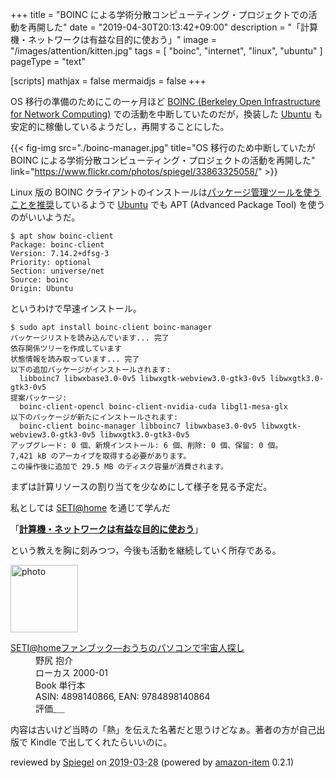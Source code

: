 +++
title = "BOINC による学術分散コンピューティング・プロジェクトでの活動を再開した"
date =  "2019-04-30T20:13:42+09:00"
description = "「計算機・ネットワークは有益な目的に使おう」"
image = "/images/attention/kitten.jpg"
tags = [ "boinc", "internet", "linux", "ubuntu" ]
pageType = "text"

[scripts]
  mathjax = false
  mermaidjs = false
+++

OS 移行の準備のためにこの一ヶ月ほど [BOINC (Berkeley Open Infrastructure for Network Computing)](https://boinc.berkeley.edu/) での活動を中断していたのだが，換装した [Ubuntu] も安定的に稼働しているようだし，再開することにした。

{{< fig-img src="./boinc-manager.jpg" title="OS 移行のため中断していたが BOINC による学術分散コンピューティング・プロジェクトの活動を再開した" link="https://www.flickr.com/photos/spiegel/33863325058/" >}}

Linux 版の BOINC クライアントのインストールは[パッケージ管理ツールを使うことを推奨](https://boinc.berkeley.edu/wiki/Installing_BOINC "Installing BOINC - BOINC]")しているようで [Ubuntu] でも APT (Advanced Package Tool) を使うのがいいようだ。

```text
$ apt show boinc-client
Package: boinc-client
Version: 7.14.2+dfsg-3
Priority: optional
Section: universe/net
Source: boinc
Origin: Ubuntu
```

というわけで早速インストール。

```text
$ sudo apt install boinc-client boinc-manager
パッケージリストを読み込んでいます... 完了
依存関係ツリーを作成しています                
状態情報を読み取っています... 完了
以下の追加パッケージがインストールされます:
  libboinc7 libwxbase3.0-0v5 libwxgtk-webview3.0-gtk3-0v5 libwxgtk3.0-gtk3-0v5
提案パッケージ:
  boinc-client-opencl boinc-client-nvidia-cuda libgl1-mesa-glx
以下のパッケージが新たにインストールされます:
  boinc-client boinc-manager libboinc7 libwxbase3.0-0v5 libwxgtk-webview3.0-gtk3-0v5 libwxgtk3.0-gtk3-0v5
アップグレード: 0 個、新規インストール: 6 個、削除: 0 個、保留: 0 個。
7,421 kB のアーカイブを取得する必要があります。
この操作後に追加で 29.5 MB のディスク容量が消費されます。
```

まずは計算リソースの割り当てを少なめにして様子を見る予定だ。

私としては [SETI@home](https://setiathome.berkeley.edu/) を通じて学んだ

「[**計算機・ネットワークは有益な目的に使おう**](https://baldanders.info/blog/000581/)」

という教えを胸に刻みつつ，今後も活動を継続していく所存である。

[Ubuntu]: https://www.ubuntu.com/ "The leading operating system for PCs, IoT devices, servers and the cloud | Ubuntu"
[BOINC]: https://boinc.berkeley.edu/

<div class="hreview">
  <div class="photo"><a class="item url" href="https://www.amazon.co.jp/SETI-home%E3%83%95%E3%82%A1%E3%83%B3%E3%83%96%E3%83%83%E3%82%AF%E2%80%95%E3%81%8A%E3%81%86%E3%81%A1%E3%81%AE%E3%83%91%E3%82%BD%E3%82%B3%E3%83%B3%E3%81%A7%E5%AE%87%E5%AE%99%E4%BA%BA%E6%8E%A2%E3%81%97-%E9%87%8E%E5%B0%BB-%E6%8A%B1%E4%BB%8B/dp/4898140866?SubscriptionId=AKIAJYVUJ3DMTLAECTHA&tag=baldandersinf-22&linkCode=xm2&camp=2025&creative=165953&creativeASIN=4898140866"><img src="https://images-fe.ssl-images-amazon.com/images/I/51A74XV7MDL._SL160_.jpg" width="108" alt="photo"></a></div>
  <dl class="fn">
    <dt><a href="https://www.amazon.co.jp/SETI-home%E3%83%95%E3%82%A1%E3%83%B3%E3%83%96%E3%83%83%E3%82%AF%E2%80%95%E3%81%8A%E3%81%86%E3%81%A1%E3%81%AE%E3%83%91%E3%82%BD%E3%82%B3%E3%83%B3%E3%81%A7%E5%AE%87%E5%AE%99%E4%BA%BA%E6%8E%A2%E3%81%97-%E9%87%8E%E5%B0%BB-%E6%8A%B1%E4%BB%8B/dp/4898140866?SubscriptionId=AKIAJYVUJ3DMTLAECTHA&tag=baldandersinf-22&linkCode=xm2&camp=2025&creative=165953&creativeASIN=4898140866">SETI@homeファンブック―おうちのパソコンで宇宙人探し</a></dt>
	<dd>野尻 抱介</dd>
    <dd>ローカス 2000-01</dd>
    <dd>Book 単行本</dd>
    <dd>ASIN: 4898140866, EAN: 9784898140864</dd>
    <dd>評価<abbr class="rating fa-sm" title="4">&nbsp;<i class="fas fa-star"></i>&nbsp;<i class="fas fa-star"></i>&nbsp;<i class="fas fa-star"></i>&nbsp;<i class="fas fa-star"></i>&nbsp;<i class="far fa-star"></i></abbr></dd>
  </dl>
  <p class="description">内容は古いけど当時の「熱」を伝えた名著だと思うけどなぁ。著者の方が自己出版で Kindle で出してくれたらいいのに。</p>
  <p class="powered-by" >reviewed by <a href='#maker' class='reviewer'>Spiegel</a> on <abbr class="dtreviewed" title="2019-03-28">2019-03-28</abbr> (powered by <a href="https://github.com/spiegel-im-spiegel/amazon-item" >amazon-item</a> 0.2.1)</p>
</div>
